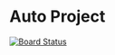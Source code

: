 # Auto Project


[![Board Status](https://dev.azure.com/antonin0528/cc298918-627a-4138-9f94-1beb37733a1f/61a27fb1-e7d6-4b05-b605-2031eacfd26c/_apis/work/boardbadge/62b26d7a-7571-48fa-8c3c-9424926d688f?columnOptions=1)](https://dev.azure.com/antonin0528/cc298918-627a-4138-9f94-1beb37733a1f/_boards/board/t/61a27fb1-e7d6-4b05-b605-2031eacfd26c/Issues/)
